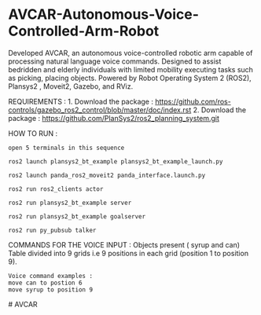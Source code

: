 # AVCAR-Autonomous-Voice-Controlled-Arm-Robot
Developed AVCAR, an autonomous voice-controlled robotic arm capable of processing natural language voice commands. Designed to assist bedridden and elderly individuals with limited mobility executing tasks such as picking, placing objects. Powered by Robot Operating System 2 (ROS2), Plansys2 , Moveit2, Gazebo, and RViz.

REQUIREMENTS :
    1. Download the package :
    https://github.com/ros-controls/gazebo_ros2_control/blob/master/doc/index.rst
    2. Download the package :
    https://github.com/PlanSys2/ros2_planning_system.git


HOW TO RUN :

    open 5 terminals in this sequence

    ros2 launch plansys2_bt_example plansys2_bt_example_launch.py

    ros2 launch panda_ros2_moveit2 panda_interface.launch.py 

    ros2 run ros2_clients actor 

    ros2 run plansys2_bt_example server 

    ros2 run plansys2_bt_example goalserver

    ros2 run py_pubsub talker




COMMANDS FOR THE VOICE INPUT :
    Objects present ( syrup and can)
    Table divided into 9 grids i.e 9 positions in each grid (position 1 to position 9).

    Voice command examples :
    move can to postion 6
    move syrup to position 9


#   A V C A R 
 
 
